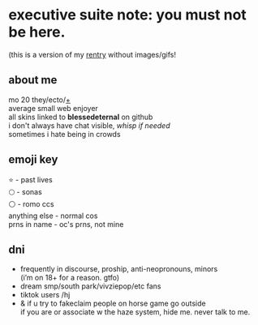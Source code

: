 # executive suite note: you must not be here.
(this is a version of my [rentry](https://rentry.co/3NOCH) without images/gifs!
## about me  
mo 20 they/ecto/[+](https://pronouny.xyz/u/bubby)  
average small web enjoyer  
all skins linked to **blessedeternal** on github  
i don't always have chat visible, *whisp if needed*  
sometimes i hate being in crowds  
## emoji key  
⭐ - past lives  
🌕 - sonas  
⚪ - romo ccs  
anything else - normal cos  
prns in name - oc's prns, not mine  
## dni  
- frequently in discourse, proship, anti-neopronouns, minors  
(i’m on 18+ for a reason. gtfo)  
- dream smp/south park/vivziepop/etc fans  
- tiktok users /hj  
- & if u try to fakeclaim people on horse game go outside  
if you are or associate w the haze system, hide me. never talk to me.  
